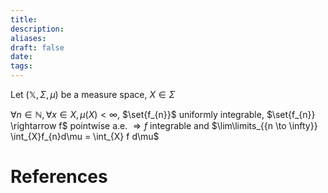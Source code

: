 ```yaml
---
title: 
description: 
aliases: 
draft: false
date: 
tags:
---
```



Let $(\mathbb{X},\Sigma, \mu)$ be a measure space, $X \in \Sigma$

 $\forall n \in \mathbb{N}, \forall x \in X, \mu (X) < \infty$, $\set{f_{n}}$ uniformly integrable, $\set{f_{n}} \rightarrow f$ pointwise a.e. $\Rightarrow f$ integrable and $\lim\limits_{{n \to \infty}}  \int_{X}f_{n}d\mu = \int_{X} f d\mu$
# References
